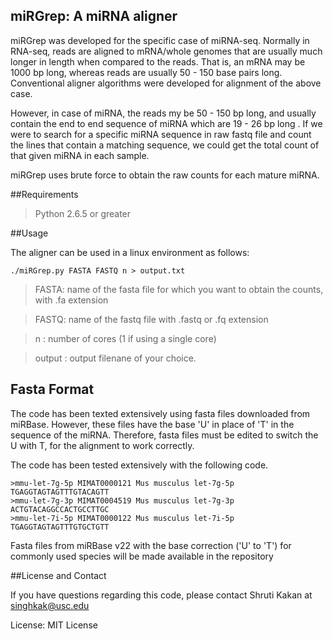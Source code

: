 ## miRGrep: A miRNA aligner

miRGrep was developed for the specific case of miRNA-seq. Normally in RNA-seq, reads are aligned to mRNA/whole genomes that are usually much longer in length when compared to the reads. That is, an mRNA may be  1000 bp long, whereas reads are usually 50 - 150 base pairs long. Conventional aligner algorithms were developed for alignment of the above case.

However, in case of miRNA, the reads my be 50 - 150 bp long, and usually contain the end to end sequence of miRNA which are 19 - 26 bp long . If we were to search for a specific miRNA sequence in raw fastq file and count the lines that contain a matching sequence, we could get the total count of that given miRNA in each sample. 

miRGrep uses brute force to obtain the raw counts for each mature miRNA.

##Requirements

> Python 2.6.5 or greater

##Usage

The aligner can be used in a linux environment as follows:

```
./miRGrep.py FASTA FASTQ n > output.txt

```
>FASTA: name of the fasta file for which you want to obtain the counts, with .fa extension

>FASTQ: name of the fastq file with .fastq or .fq extension

>n : number of cores (1 if using a single core)

>output : output filenane of your choice.

## Fasta Format

The code has been texted extensively using fasta files downloaded from miRBase. However, these files have the base 'U' in place of 'T' in the sequence of the miRNA. Therefore, fasta files must be edited to switch the U with T, for the alignment to work correctly.

The code has been tested extensively with the following code. 

```
>mmu-let-7g-5p MIMAT0000121 Mus musculus let-7g-5p
TGAGGTAGTAGTTTGTACAGTT
>mmu-let-7g-3p MIMAT0004519 Mus musculus let-7g-3p
ACTGTACAGGCCACTGCCTTGC
>mmu-let-7i-5p MIMAT0000122 Mus musculus let-7i-5p
TGAGGTAGTAGTTTGTGCTGTT
```

Fasta files from miRBase v22 with the base correction ('U' to 'T') for commonly used species will be made available in the repository

##License and Contact

If you have questions regarding this code, please contact Shruti Kakan at singhkak@usc.edu

License: MIT License